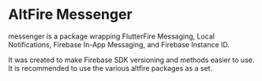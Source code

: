 # AltFire Messenger

messenger is a package wrapping FlutterFire Messaging, Local Notifications, Firebase In-App Messaging, and Firebase Instance ID.

It was created to make Firebase SDK versioning and methods easier to use.
It is recommended to use the various altfire packages as a set.

